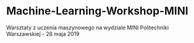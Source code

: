 # Machine-Learning-Workshop-MINI
Warsztaty z uczenia maszynowego na wydziale MINI Politechniki Warszawskiej - 28 maja 2019
